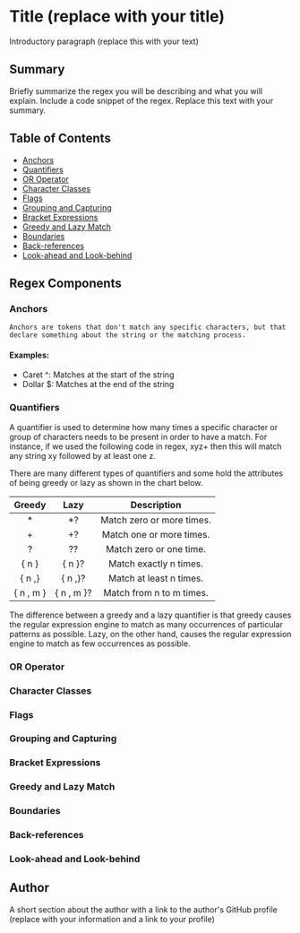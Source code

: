 # Title (replace with your title)

Introductory paragraph (replace this with your text)

## Summary

Briefly summarize the regex you will be describing and what you will explain. Include a code snippet of the regex. Replace this text with your summary.

## Table of Contents

- [Anchors](#anchors)
- [Quantifiers](#quantifiers)
- [OR Operator](#or-operator)
- [Character Classes](#character-classes)
- [Flags](#flags)
- [Grouping and Capturing](#grouping-and-capturing)
- [Bracket Expressions](#bracket-expressions)
- [Greedy and Lazy Match](#greedy-and-lazy-match)
- [Boundaries](#boundaries)
- [Back-references](#back-references)
- [Look-ahead and Look-behind](#look-ahead-and-look-behind)

## Regex Components

### Anchors
    Anchors are tokens that don't match any specific characters, but that declare something about the string or the matching process.

#### Examples:
* Caret ^: Matches at the start of the string 
* Dollar $: Matches at the end of the string 

### Quantifiers

A quantifier is used to determine how many times a specific character or group of characters needs to be present in order to have a match. For instance, if we used the following code in regex, xyz+ then this will match any string xy followed by at least one z.

There are many different types of quantifiers and some hold the attributes of being greedy or lazy as shown in the chart below.

| Greedy        | Lazy          |         Description       |
|:-------------:|:-------------:|:-------------------------:|
| *             | *?            | Match zero or more times. |
| +             | +?            | Match one or more times.  |
| ?             | ??            | Match zero or one time.   |
| { n }         | { n }?        | Match exactly n times.    |
| { n ,}        | { n ,}?       | Match at least n times.   |
| { n , m }     | { n , m }?    | Match from n to m times.  |

The difference between a greedy and a lazy quantifier is that greedy causes the regular expression engine to match as many occurrences of particular patterns as possible.  Lazy, on the other hand, causes the regular expression engine to match as few occurrences as possible.

### OR Operator

### Character Classes

### Flags

### Grouping and Capturing

### Bracket Expressions

### Greedy and Lazy Match

### Boundaries

### Back-references

### Look-ahead and Look-behind

## Author

A short section about the author with a link to the author's GitHub profile (replace with your information and a link to your profile)
